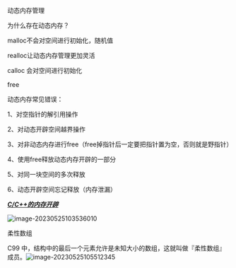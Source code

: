 动态内存管理

为什么存在动态内存？

malloc不会对空间进行初始化，随机值

realloc让动态内存管理更加灵活

calloc 会对空间进行初始化

free

动态内存常见错误：

1、对空指针的解引用操作

2、对动态开辟空间越界操作

3、对非动态内存进行free（free掉指针后一定要把指针置为空，否则就是野指针）

4、使用free释放动态内存开辟的一部分

5、对同一块空间的多次释放

6、动态开辟空间忘记释放（内存泄漏）

<u>***C/C++的内存开辟***</u>

![image-20230525103536010](C:\Users\14521\AppData\Roaming\Typora\typora-user-images\image-20230525103536010.png)

柔性数组

C99 中，结构中的最后一个元素允许是未知大小的数组，这就叫做『柔性数组』成员。![image-20230525105512345](C:\Users\14521\AppData\Roaming\Typora\typora-user-images\image-20230525105512345.png)

